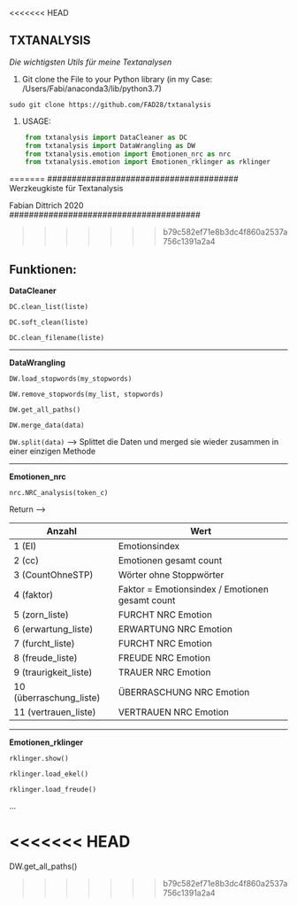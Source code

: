 <<<<<<< HEAD
## TXTANALYSIS
_Die wichtigsten Utils für meine Textanalysen_

1. Git clone the File to your Python library (in my Case: /Users/Fabi/anaconda3/lib/python3.7)
```shell
sudo git clone https://github.com/FAD28/txtanalysis 
```

1. USAGE:
```python
	from txtanalysis import DataCleaner as DC
	from txtanalysis import DataWrangling as DW
	from txtanalysis.emotion import Emotionen_nrc as nrc
	from txtanalysis.emotion import Emotionen_rklinger as rklinger
```
=======
#######################################  
Werzkeugkiste für Textanalysis

Fabian Dittrich 2020  
#######################################
>>>>>>> b79c582ef71e8b3dc4f860a2537a756c1391a2a4

Funktionen:
---
**DataCleaner**

`DC.clean_list(liste)`

`DC.soft_clean(liste)`

`DC.clean_filename(liste)`

___________________
**DataWrangling**

`DW.load_stopwords(my_stopwords)`

`DW.remove_stopwords(my_list, stopwords)`

`DW.get_all_paths()`

`DW.merge_data(data)`

`DW.split(data)`  --> 		Splittet die Daten und merged sie wieder zusammen in einer einzigen Methode

___________________

**Emotionen_nrc**

`nrc.NRC_analysis(token_c)`

Return -->

|Anzahl |Wert|
|--- |--- |
|1 (EI) | Emotionsindex|
|2 (cc) | Emotionen gesamt count|
|3 (CountOhneSTP) | Wörter ohne Stoppwörter|
|4 (faktor) | Faktor = Emotionsindex / Emotionen gesamt count| 
|5 (zorn_liste) | FURCHT    NRC Emotion|
|6 (erwartung_liste) | ERWARTUNG    NRC Emotion|
|7 (furcht_liste) | FURCHT    NRC Emotion|
|8 (freude_liste) | FREUDE    NRC Emotion|
|9 (traurigkeit_liste) | TRAUER   NRC Emotion|
|10 (überraschung_liste) | ÜBERRASCHUNG    NRC Emotion|
|11 (vertrauen_liste) | VERTRAUEN   NRC Emotion|

___________________
**Emotionen_rklinger**

`rklinger.show()`

`rklinger.load_ekel()`

`rklinger.load_freude()`

...







<<<<<<< HEAD
=======
DW.get_all_paths()
>>>>>>> b79c582ef71e8b3dc4f860a2537a756c1391a2a4

